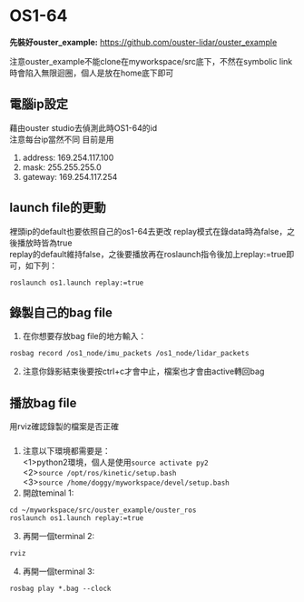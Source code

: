 # OS1-64

**先裝好ouster_example:**   https://github.com/ouster-lidar/ouster_example

注意ouster_example不能clone在myworkspace/src底下，不然在symbolic link時會陷入無限迴圈，個人是放在home底下即可

電腦ip設定
----------

藉由ouster studio去偵測此時OS1-64的id  
注意每台ip當然不同
目前是用
1. address: 169.254.117.100
2. mask: 255.255.255.0
3. gateway: 169.254.117.254
  
  
launch file的更動
----------

裡頭ip的default也要依照自己的os1-64去更改
replay模式在錄data時為false，之後播放時皆為true  
replay的default維持false，之後要播放再在roslaunch指令後加上replay:=true即可，如下列：

`roslaunch os1.launch replay:=true`
   

錄製自己的bag file 
----------

1. 在你想要存放bag file的地方輸入：
  
  `rosbag record /os1_node/imu_packets /os1_node/lidar_packets`  
  
2. 注意你錄影結束後要按ctrl+c才會中止，檔案也才會由active轉回bag
  
播放bag file 
----------
  用rviz確認錄製的檔案是否正確 
  ###
1. 注意以下環境都需要是：  
    <1>python2環境，個人是使用`source activate py2`  
    <2>`source /opt/ros/kinetic/setup.bash`  
    <3>`source /home/doggy/myworkspace/devel/setup.bash`  
2. 開啟teminal 1:  
```
cd ~/myworkspace/src/ouster_example/ouster_ros
roslaunch os1.launch replay:=true
 ```
    
3. 再開一個terminal 2:  
```
rviz
```
4. 再開一個terminal 3:
```  
rosbag play *.bag --clock
```   

